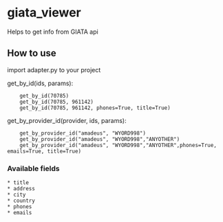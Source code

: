 # giata_viewer
Helps to get info from GIATA api


## How to use

import adapter.py to your project

get_by_id(ids, params):
    
        get_by_id(70785)
        get_by_id(70785, 961142)
        get_by_id(70785, 961142, phones=True, title=True)
    
get_by_provider_id(provider, ids, params):
    
        get_by_provider_id("amadeus", "WYORD998")
        get_by_provider_id("amadeus", "WYORD998","ANYOTHER")
        get_by_provider_id("amadeus", "WYORD998","ANYOTHER",phones=True, emails=True, title=True)
    

### Available fields
    * title
    * address
    * city
    * country
    * phones
    * emails
